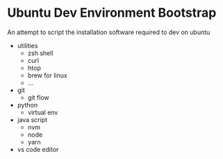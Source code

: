 # Ubuntu Dev Environment Bootstrap

An attempt to script the installation software required to dev on ubuntu
- utilities
    - zsh shell
    - curl
    - htop
    - brew for linux
    - ...
- git
    - git flow
- python
    - virtual env
- java script
    - nvm
    - node
    - yarn
- vs code editor

